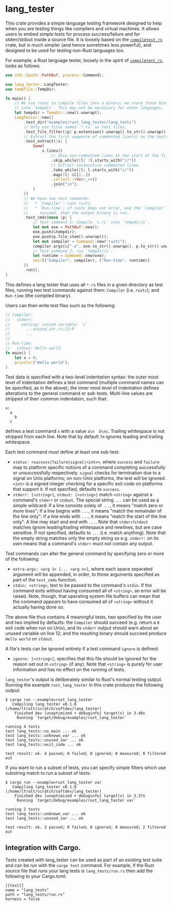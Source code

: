 # lang_tester

This crate provides a simple language testing framework designed to help when
you are testing things like compilers and virtual machines. It allows users to
embed simple tests for process success/failure and for stderr/stdout inside a
source file. It is loosely based on the
[`compiletest_rs`](https://crates.io/crates/compiletest_rs) crate, but is much
simpler (and hence sometimes less powerful), and designed to be used for
testing non-Rust languages too.

For example, a Rust language tester, loosely in the spirit of
[`compiletest_rs`](https://crates.io/crates/compiletest_rs), looks as follows:

```rust
use std::{path::PathBuf, process::Command};

use lang_tester::LangTester;
use tempfile::TempDir;

fn main() {
    // We use rustc to compile files into a binary: we store those binary files
    // into `tempdir`. This may not be necessary for other languages.
    let tempdir = TempDir::new().unwrap();
    LangTester::new()
        .test_dir("examples/rust_lang_tester/lang_tests")
        // Only use files named `*.rs` as test files.
        .test_file_filter(|p| p.extension().unwrap().to_str().unwrap() == "rs")
        // Extract the first sequence of commented line(s) as the tests.
        .test_extract(|s| {
            Some(
                s.lines()
                    // Skip non-commented lines at the start of the file.
                    .skip_while(|l| !l.starts_with("//"))
                    // Extract consecutive commented lines.
                    .take_while(|l| l.starts_with("//"))
                    .map(|l| &l[2..])
                    .collect::<Vec<_>>()
                    .join("\n"),
            )
        })
        // We have two test commands:
        //   * `Compiler`: runs rustc.
        //   * `Run-time`: if rustc does not error, and the `Compiler` tests
        //     succeed, then the output binary is run.
        .test_cmds(move |p| {
            // Test command 1: Compile `x.rs` into `tempdir/x`.
            let mut exe = PathBuf::new();
            exe.push(&tempdir);
            exe.push(p.file_stem().unwrap());
            let mut compiler = Command::new("rustc");
            compiler.args(&["-o", exe.to_str().unwrap(), p.to_str().unwrap()]);
            // Test command 2: run `tempdir/x`.
            let runtime = Command::new(exe);
            vec![("Compiler", compiler), ("Run-time", runtime)]
        })
        .run();
}
```

This defines a lang tester that uses all `*.rs` files in a given directory as
test files, running two test commands against them: `Compiler` (i.e. `rustc`);
and `Run-time` (the compiled binary).

Users can then write test files such as the following:

```rust
// Compiler:
//   stderr:
//     warning: unused variable: `x`
//       ...unused_var.rs:12:9
//       ...
//
// Run-time:
//   stdout: Hello world
fn main() {
    let x = 0;
    println!("Hello world");
}
```

Test data is specified with a two-level indentation syntax: the outer most
level of indentation defines a test command (multiple command names can be
specified, as in the above); the inner most level of indentation defines
alterations to the general command or sub-tests. Multi-line values are stripped
of their common indentation, such that:

```text
x:
  a
    b
  c
```

defines a test command `x` with a value `a\n  b\nc`. Trailing whitespace is
not stripped from each line. Note that by default `fm` ignores leading and
trailing whitespace.

Each test command must define at least one sub-test:

  * `status: <success|failure|signal|<int>>`, where `success` and `failure` map
    to platform specific notions of a command completing successfully or
    unsuccessfully respectively. `signal` checks for termination due to a signal
    on Unix platforms; on non-Unix platforms, the test will be ignored. `<int>`
    is a signed integer checking for a specific exit code on platforms that
    support it. If not specified, defaults to `success`.
  * `stderr: [<string>]`, `stdout: [<string>]` match `<string>` against a
    command's `stderr` or `stdout`. The special string `...` can be used as a
    simple wildcard: if a line consists solely of `...`, it means "match zero
    or more lines"; if a line begins with `...`, it means "match the remainder
    of the line only"; if a line ends with `...`, it means "match the start of
    the line only". A line may start and end with `...`. Note that
    `stderr`/`stdout` matches ignore leading/trailing whitespace and newlines,
    but are case sensitive. If not specified, defaults to `...` (i.e. match
    anything). Note that the empty string matches only the empty string so
    e.g. `stderr:` on its own means that a command's `stderr` muct not contain
    any output.

Test commands can alter the general command by specifying zero or more of the
following:

  * `extra-args: <arg 1> [... <arg n>]`, where each space separated argument
    will be appended, in order, to those arguments specified as part of
    the `test_cmds` function.
 * `stdin: <string>`, text to be passed to the command's `stdin`. If the
   command exits without having consumed all of `<string>`, an error will be
   raised. Note, though, that operating system file buffers can mean that the
   command *appears* to have consumed all of `<string>` without it actually
   having done so.

The above file thus contains 4 meaningful tests, two specified by the user and
two implied by defaults: the `Compiler` should succeed (e.g.  return a `0` exit
code when run on Unix), and its `stderr` output should warn about an unused
variable on line 12; and the resulting binary should succeed produce `Hello
world` on `stdout`.

A file's tests can be ignored entirely if a test command `ignore` is defined:

  * `ignore: [<string>]`, specifies that this file should be ignored for the
    reason set out in `<string>` (if any).  Note that `<string>` is purely for
    user information and has no effect on the running of tests.

`lang_tester`'s output is deliberately similar to Rust's normal testing output.
Running the example `rust_lang_tester` in this crate produces the following
output:

```text
$ cargo run --example=rust_lang_tester
   Compiling lang_tester v0.1.0 (/home/ltratt/scratch/softdev/lang_tester)
    Finished dev [unoptimized + debuginfo] target(s) in 3.49s
     Running `target/debug/examples/rust_lang_tester`

running 4 tests
test lang_tests::no_main ... ok
test lang_tests::unknown_var ... ok
test lang_tests::unused_var ... ok
test lang_tests::exit_code ... ok

test result: ok. 4 passed; 0 failed; 0 ignored; 0 measured; 0 filtered out
```

If you want to run a subset of tests, you can specify simple filters which use
substring match to run a subset of tests:

```text
$ cargo run --example=rust_lang_tester var
   Compiling lang_tester v0.1.0 (/home/ltratt/scratch/softdev/lang_tester)
    Finished dev [unoptimized + debuginfo] target(s) in 3.37s
     Running `target/debug/examples/rust_lang_tester var`

running 2 tests
test lang_tests::unknown_var ... ok
test lang_tests::unused_var ... ok

test result: ok. 2 passed; 0 failed; 0 ignored; 0 measured; 2 filtered out
```

## Integration with Cargo.

Tests created with lang_tester can be used as part of an existing test suite and
can be run with the `cargo test` command. For example, if the Rust source file
that runs your lang tests is `lang_tests/run.rs` then add the following to your
Cargo.toml:

```
[[test]]
name = "lang_tests"
path = "lang_tests/run.rs"
harness = false
```
